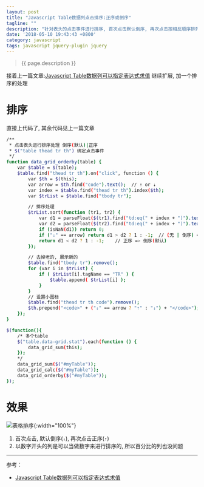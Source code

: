 ```yaml
---
layout: post
title: "Javascript Table数据列点击排序:正序或倒序"
tagline: ""
description: "针对表头的点击事件进行排序, 首次点击默认倒序, 再次点击按相反顺序排列"
date: '2018-05-10 19:43:43 +0800'
category: javascript
tags: javascript jquery-plugin jquery
---
```

> {{ page.description }}

接着上一篇文章:[Javascript Table数据列可以指定表达式求值](https://xu3352.github.io/javascript/2018/05/09/javascript-table-column-data-expression) 继续扩展, 加一个排序的处理

# 排序
直接上代码了, 其余代码见上一篇文章
```bash
/**
 * 点击表头进行排序处理 倒序(默认)|正序
 * $("table thead tr th") 绑定点击事件
 */
function data_grid_orderby(table) {
    var $table = $(table);
    $table.find("thead tr th").on("click", function () {
        var $th = $(this);
        var arrow = $th.find("code").text();  // ⇡ or ⇣
        var index = $table.find("thead tr th").index($th);
        var $trList = $table.find("tbody tr");

        // 排序处理
        $trList.sort(function (tr1, tr2) {
            var d1 = parseFloat($(tr1).find("td:eq(" + index + ")").text());
            var d2 = parseFloat($(tr2).find("td:eq(" + index + ")").text());
            if (isNaN(d1)) return 0;
            if ("⇣" == arrow) return d1 > d2 ? 1 : -1;  // (无 | 倒序) => 正序
            return d1 < d2 ? 1 : -1;    // 正序 => 倒序(默认)
        });

        // 去掉老的, 展示新的
        $table.find("tbody tr").remove();
        for (var i in $trList) {
            if ( $trList[i].tagName == "TR" ) {
                $table.append( $trList[i] );
            }
        }
        // 设置小图标
        $table.find("thead tr th code").remove();
        $th.prepend("<code>" + ("⇣" == arrow ? "⇡" : "⇣") + "</code>");
    });
}

$(function(){
    /* 多个table
    $("table.data-grid.stat").each(function () {
        data_grid_sum(this);
    });
    */
    data_grid_sum($("#myTable"));
    data_grid_calc($("#myTable"));
    data_grid_orderby($("#myTable"));
});
```

# 效果
![表格排序](http://on6gnkbff.bkt.clouddn.com/20180510115140_js-table-column-sorting.png){:width="100%"}

1. 首次点击, 默认倒序(`⇣`), 再次点击正序(`⇡`)
2. 以数字开头的列是可以当做数字来进行排序的, 所以百分比的列也没问题

---
参考：
- [Javascript Table数据列可以指定表达式求值](https://xu3352.github.io/javascript/2018/05/09/javascript-table-column-data-expression)

